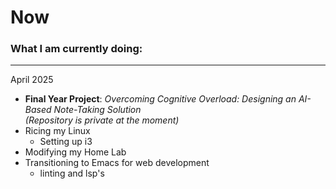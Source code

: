 # Now

### What I am currently doing:

---

April 2025

- **Final Year Project**: *Overcoming Cognitive Overload: Designing an AI-Based Note-Taking Solution*  
  *(Repository is private at the moment)*  
- Ricing my Linux
  - Setting up i3
- Modifying my Home Lab
- Transitioning to Emacs for web development
  - linting and lsp's
  
